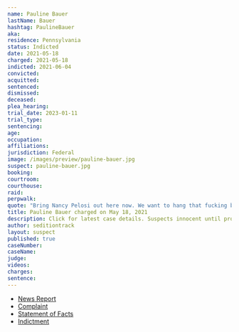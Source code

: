 ```yaml
---
name: Pauline Bauer
lastName: Bauer
hashtag: PaulineBauer
aka:
residence: Pennsylvania
status: Indicted
date: 2021-05-18
charged: 2021-05-18
indicted: 2021-06-04
convicted:
acquitted:
sentenced:
dismissed:
deceased:
plea_hearing:
trial_date: 2023-01-11
trial_type:
sentencing:
age:
occupation:
affiliations:
jurisdiction: Federal
image: /images/preview/pauline-bauer.jpg
suspect: pauline-bauer.jpg
booking:
courtroom:
courthouse:
raid:
perpwalk:
quote: "Bring Nancy Pelosi out here now. We want to hang that fucking bitch. [...] What are you trying to protect a fucking Nazi."
title: Pauline Bauer charged on May 18, 2021
description: Click for latest case details. Suspects innocent until proven guilty.
author: seditiontrack
layout: suspect
published: true
caseNumber: 
caseName:
judge:
videos:
charges:
sentence:
---
```

- [News Report](https://www.msn.com/en-us/news/us/they-need-to-hang-pennsylvania-woman-arrested-in-capitol-riot-investigation/ar-BB1gV8Pd)
- [Complaint](https://www.justice.gov/usao-dc/case-multi-defendant/file/1395366/download)
- [Statement of Facts](https://www.justice.gov/usao-dc/case-multi-defendant/file/1395396/download)
- [Indictment](https://www.justice.gov/usao-dc/case-multi-defendant/file/1404551/download)

